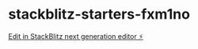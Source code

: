 # stackblitz-starters-fxm1no

[Edit in StackBlitz next generation editor ⚡️](https://stackblitz.com/~/github.com/johnpurnell/stackblitz-starters-fxm1no)